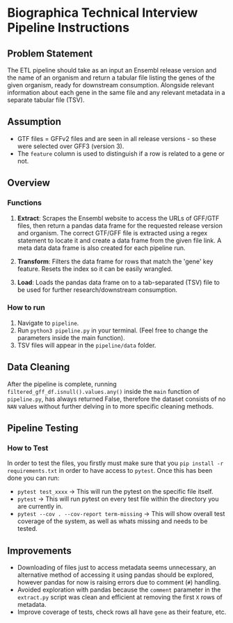 # Biographica Technical Interview Pipeline Instructions

## Problem Statement

The ETL pipeline should take as an input an Ensembl release version and the name of an organism and return a tabular file listing the genes of the given organism, ready for downstream consumption. Alongside relevant information about each gene in the same file and any relevant metadata in a separate tabular file (TSV).

## Assumption

- GTF files = GFFv2 files and are seen in all release versions - so these were selected over GFF3 (version 3).
- The `feature` column is used to distinguish if a row is related to a gene or not.

## Overview

### Functions

1. **Extract**: Scrapes the Ensembl website to access the URLs of GFF/GTF files, then return a pandas data frame for the requested release version and organism. The correct GTF/GFF file is extracted using a regex statement to locate it and create a data frame from the given file link. A meta data data frame is also created for each pipeline run.

2. **Transform**: Filters the data frame for rows that match the 'gene' key feature. Resets the index so it can be easily wrangled.

3. **Load**: Loads the pandas data frame on to a tab-separated (TSV) file to be used for further research/downstream consumption.

### How to run

1. Navigate to `pipeline`.
2. Run `python3 pipeline.py` in your terminal. (Feel free to change the parameters inside the main function).
3. TSV files will appear in the `pipeline/data` folder.

## Data Cleaning

After the pipeline is complete, running `filtered_gff_df.isnull().values.any()` inside the `main` function of `pipeline.py`, has always returned False, therefore the dataset consists of no `NAN` values without further delving in to more specific cleaning methods.

## Pipeline Testing

### How to Test
In order to test the files, you firstly must make sure that you `pip install -r requirements.txt` in order to have access to `pytest`. Once this has been done you can run:
- `pytest test_xxxx` -> This will run the pytest on the specific file itself.
- `pytest` -> This will run pytest on every test file within the directory you are currently in.
- `pytest --cov . --cov-report term-missing` -> This will show overall test coverage of the system, as well as whats missing and needs to be tested.

## Improvements

- Downloading of files just to access metadata seems unnecessary, an alternative method of accessing it using pandas should be explored, however pandas for now is raising errors due to comment (`#`) handling.
- Avoided exploration with pandas because the `comment` parameter in the `extract.py` script was clean and efficient at removing the first `X` rows of metadata.
- Improve coverage of tests, check rows all have `gene` as their feature, etc.